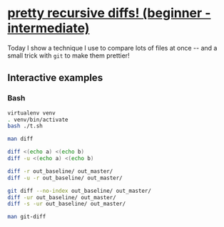 # [pretty recursive diffs! (beginner - intermediate)](https://youtu.be/vEUFrmrS7Hc)

Today I show a technique I use to compare lots of files at once -- and a small trick with `git` to make them prettier!

## Interactive examples

### Bash

```bash
virtualenv venv
. venv/bin/activate
bash ./t.sh

man diff

diff <(echo a) <(echo b)
diff -u <(echo a) <(echo b)

diff -r out_baseline/ out_master/
diff -u -r out_baseline/ out_master/

git diff --no-index out_baseline/ out_master/
diff -ur out_baseline/ out_master/
diff -s -ur out_baseline/ out_master/

man git-diff
```
